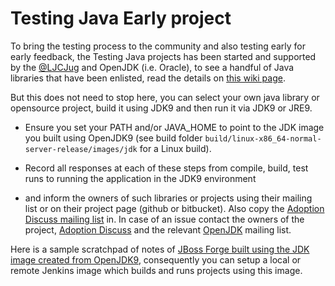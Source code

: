 # Testing Java Early project

To bring the testing process to the community and also testing early for early feedback, the Testing Java projects has been started and supported by the [@LJCJug](http://twitter/ljcjug) and OpenJDK (i.e. Oracle), to see a handful of Java libraries that have been enlisted, read the details on [this wiki page](https://java.net/projects/adoptopenjdk/pages/TestingJava8).

But this does not need to stop here, you can select your own java library or opensource project, build it using JDK9 and then run it via JDK9 or JRE9.

* Ensure you set your PATH and/or JAVA_HOME to point to the JDK image you built using OpenJDK9 (see build folder ```build/linux-x86_64-normal-server-release/images/jdk``` for a Linux build).

* Record all responses at each of these steps from compile, build, test runs to running the application in the JDK9 environment
* and inform the owners of such libraries or projects using their mailing list or on their project page (github or bitbucket). Also copy the [Adoption Discuss mailing list](http://mail.openjdk.java.net/mailman/listinfo/adoption-discuss) in. In case of an issue contact the owners of the project, [Adoption Discuss](http://mail.openjdk.java.net/mailman/listinfo/adoption-discuss) and the relevant [OpenJDK](http://mail.openjdk.java.net/mailman/listinfo) mailing list.

Here is a sample scratchpad of notes of [JBoss Forge built using the JDK image created from OpenJDK9](https://gist.github.com/neomatrix369/9fa4147ee8999cfd3a4e), consequently you can setup a local or remote Jenkins image which builds and runs projects using this image.